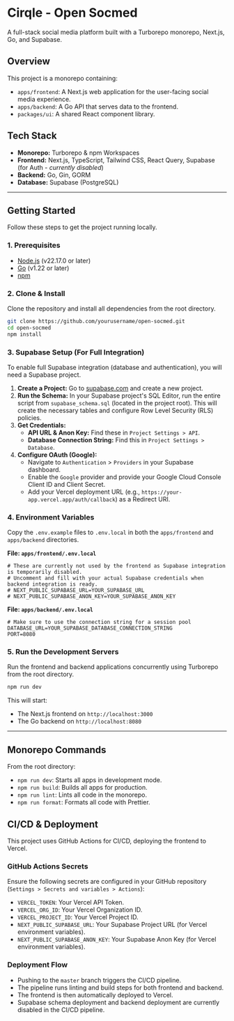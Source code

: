 # Cirqle - Open Socmed

A full-stack social media platform built with a Turborepo monorepo, Next.js, Go, and Supabase.

## Overview

This project is a monorepo containing:

- `apps/frontend`: A Next.js web application for the user-facing social media experience.
- `apps/backend`: A Go API that serves data to the frontend.
- `packages/ui`: A shared React component library.

## Tech Stack

- **Monorepo:** Turborepo & npm Workspaces
- **Frontend:** Next.js, TypeScript, Tailwind CSS, React Query, Supabase (for Auth - *currently disabled*)
- **Backend:** Go, Gin, GORM
- **Database:** Supabase (PostgreSQL)

---

## Getting Started

Follow these steps to get the project running locally.

### 1. Prerequisites

- [Node.js](https://nodejs.org/) (v22.17.0 or later)
- [Go](https://go.dev/) (v1.22 or later)
- [npm](https://www.npmjs.com/)

### 2. Clone & Install

Clone the repository and install all dependencies from the root directory.

```bash
git clone https://github.com/yourusername/open-socmed.git
cd open-socmed
npm install
```

### 3. Supabase Setup (For Full Integration)

To enable full Supabase integration (database and authentication), you will need a Supabase project.

1.  **Create a Project:** Go to [supabase.com](https://supabase.com) and create a new project.
2.  **Run the Schema:** In your Supabase project's SQL Editor, run the entire script from `supabase_schema.sql` (located in the project root). This will create the necessary tables and configure Row Level Security (RLS) policies.
3.  **Get Credentials:**
    -   **API URL & Anon Key:** Find these in `Project Settings > API`.
    -   **Database Connection String:** Find this in `Project Settings > Database`.
4.  **Configure OAuth (Google):**
    -   Navigate to `Authentication` > `Providers` in your Supabase dashboard.
    -   Enable the `Google` provider and provide your Google Cloud Console Client ID and Client Secret.
    -   Add your Vercel deployment URL (e.g., `https://your-app.vercel.app/auth/callback`) as a Redirect URI.

### 4. Environment Variables

Copy the `.env.example` files to `.env.local` in both the `apps/frontend` and `apps/backend` directories.

**File: `apps/frontend/.env.local`**
```
# These are currently not used by the frontend as Supabase integration is temporarily disabled.
# Uncomment and fill with your actual Supabase credentials when backend integration is ready.
# NEXT_PUBLIC_SUPABASE_URL=YOUR_SUPABASE_URL
# NEXT_PUBLIC_SUPABASE_ANON_KEY=YOUR_SUPABASE_ANON_KEY
```

**File: `apps/backend/.env.local`**
```
# Make sure to use the connection string for a session pool
DATABASE_URL=YOUR_SUPABASE_DATABASE_CONNECTION_STRING
PORT=8080
```

### 5. Run the Development Servers

Run the frontend and backend applications concurrently using Turborepo from the root directory.

```bash
npm run dev
```

This will start:
- The Next.js frontend on `http://localhost:3000`
- The Go backend on `http://localhost:8080`

---

## Monorepo Commands

From the root directory:

- `npm run dev`: Starts all apps in development mode.
- `npm run build`: Builds all apps for production.
- `npm run lint`: Lints all code in the monorepo.
- `npm run format`: Formats all code with Prettier.

## CI/CD & Deployment

This project uses GitHub Actions for CI/CD, deploying the frontend to Vercel.

### GitHub Actions Secrets

Ensure the following secrets are configured in your GitHub repository (`Settings > Secrets and variables > Actions`):

- `VERCEL_TOKEN`: Your Vercel API Token.
- `VERCEL_ORG_ID`: Your Vercel Organization ID.
- `VERCEL_PROJECT_ID`: Your Vercel Project ID.
- `NEXT_PUBLIC_SUPABASE_URL`: Your Supabase Project URL (for Vercel environment variables).
- `NEXT_PUBLIC_SUPABASE_ANON_KEY`: Your Supabase Anon Key (for Vercel environment variables).

### Deployment Flow

- Pushing to the `master` branch triggers the CI/CD pipeline.
- The pipeline runs linting and build steps for both frontend and backend.
- The frontend is then automatically deployed to Vercel.
- Supabase schema deployment and backend deployment are currently disabled in the CI/CD pipeline.
